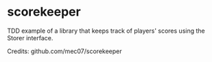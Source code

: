 # scorekeeper
TDD example of a library that keeps track of players' scores using the Storer
interface.

Credits: 
github.com/mec07/scorekeeper

